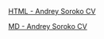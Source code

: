 [HTML - Andrey Soroko CV](https://andreyso1.github.io/my_cv/cv-html/)

[MD - Andrey Soroko CV](https://andreyso1.github.io/my_cv/cv-md/cv)

